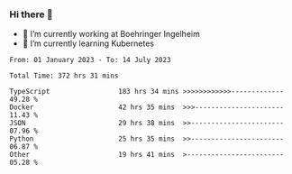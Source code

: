 ### Hi there 👋
- 🔭 I’m currently working at Boehringer Ingelheim
- 🌱 I’m currently learning Kubernetes

 
<!--START_SECTION:waka-->

```text
From: 01 January 2023 - To: 14 July 2023

Total Time: 372 hrs 31 mins

TypeScript                 183 hrs 34 mins >>>>>>>>>>>>-------------   49.28 %
Docker                     42 hrs 35 mins  >>>----------------------   11.43 %
JSON                       29 hrs 38 mins  >>-----------------------   07.96 %
Python                     25 hrs 35 mins  >>-----------------------   06.87 %
Other                      19 hrs 41 mins  >------------------------   05.28 %
```

<!--END_SECTION:waka-->

 
